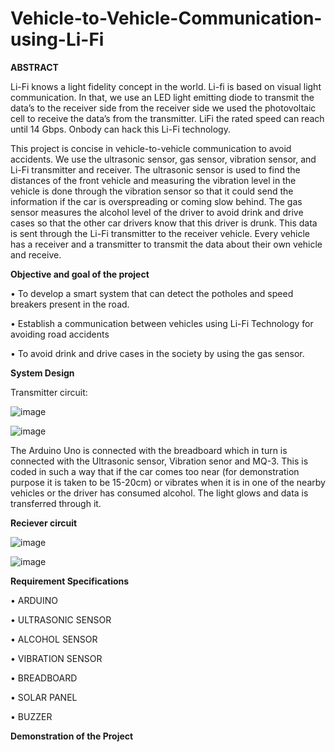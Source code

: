# Vehicle-to-Vehicle-Communication-using-Li-Fi

**ABSTRACT**

Li-Fi knows a light fidelity concept in the world. Li-fi is based on visual light communication. In that, we use an LED light emitting diode to transmit the data’s to the receiver side from the receiver side we used the photovoltaic cell to receive the data’s from the transmitter. LiFi the rated speed can reach until 14 Gbps. Onbody can hack this Li-Fi technology.

This project is concise in vehicle-to-vehicle communication to avoid accidents. We use the ultrasonic sensor, gas sensor, vibration sensor, and Li-Fi transmitter and receiver. The ultrasonic sensor is used to find the distances of the front vehicle and measuring the vibration level in the vehicle is done through the vibration sensor so that it could send the information if the car is overspreading or coming slow behind. The gas sensor measures the alcohol level of the driver to avoid drink and drive cases so that the other car drivers know that this driver is drunk. This data is sent through the Li-Fi transmitter to the receiver vehicle. Every vehicle has a receiver and a transmitter to transmit the data about their own vehicle and receive.

**Objective and goal of the project**

•	To develop a smart system that can detect the potholes and speed breakers present in the road.

•	Establish a communication between vehicles using Li-Fi Technology for avoiding road accidents

•	To avoid drink and drive cases in the society by using the gas sensor.

**System Design**

Transmitter circuit:

![image](https://user-images.githubusercontent.com/84379934/143679283-594d65f5-e4ac-445b-869c-18e0c3fccfa5.png)

![image](https://user-images.githubusercontent.com/84379934/143679309-c866ae34-b732-443b-ad52-d6d8ca3b83e6.png)

The Arduino Uno is connected with the breadboard which in turn is connected with the Ultrasonic sensor, Vibration senor and MQ-3. This is coded in such a way that if the car comes too near (for demonstration purpose it is taken to be 15-20cm) or vibrates when it is in one of the nearby vehicles or the driver has consumed alcohol. The light glows and data is transferred through it.

**Reciever circuit**

![image](https://user-images.githubusercontent.com/84379934/143679332-7fc71220-9365-4dc4-a7be-33e7605674bc.png)

![image](https://user-images.githubusercontent.com/84379934/143679359-dc3fb5da-8170-4764-8a3a-cd770c78e4f5.png)

**Requirement Specifications**

• ARDUINO

• ULTRASONIC SENSOR

• ALCOHOL SENSOR

• VIBRATION SENSOR

• BREADBOARD

• SOLAR PANEL

• BUZZER

**Demonstration of the Project**

